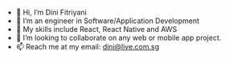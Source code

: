 - 👋 Hi, I’m Dini Fitriyani
- 👀 I’m an engineer in Software/Application Development
- 🌱 My skills include React, React Native and AWS
- 💞️ I’m looking to collaborate on any web or mobile app project.
- 📫 Reach me at my email: dini@live.com.sg
